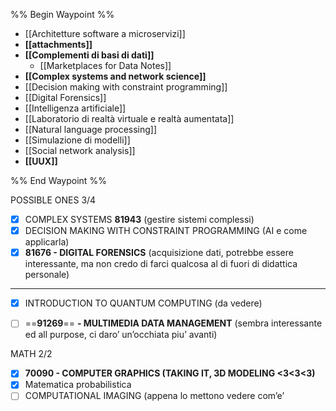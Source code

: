 %% Begin Waypoint %%
- [[Architetture software a microservizi]]
- **[[attachments]]**
- **[[Complementi di basi di dati]]**
	- [[Marketplaces for Data Notes]]
- **[[Complex systems and network science]]**
- [[Decision making with constraint programming]]
- [[Digital Forensics]]
- [[Intelligenza artificiale]]
- [[Laboratorio di realtà virtuale e realtà aumentata]]
- [[Natural language processing]]
- [[Simulazione di modelli]]
- [[Social network analysis]]
- **[[UUX]]**

%% End Waypoint %%

  

POSSIBLE ONES 3/4

- [x] COMPLEX SYSTEMS **81943** (gestire sistemi complessi)
- [x] DECISION MAKING WITH CONSTRAINT PROGRAMMING (AI e come applicarla)
- [x] **81676 - DIGITAL FORENSICS** (acquisizione dati, potrebbe essere interessante, ma non credo di farci qualcosa al di fuori di didattica personale)

---

- [x] INTRODUCTION TO QUANTUM COMPUTING (da vedere)
- [ ] ==**91269**== **- MULTIMEDIA DATA MANAGEMENT** (sembra interessante ed all purpose, ci daro’ un’occhiata piu’ avanti)


  

MATH 2/2

- [x] **70090 - COMPUTER GRAPHICS (TAKING IT, 3D MODELING <3<3<3)**
- [x] Matematica probabilistica
- [ ] COMPUTATIONAL IMAGING (appena lo mettono vedere com’e’